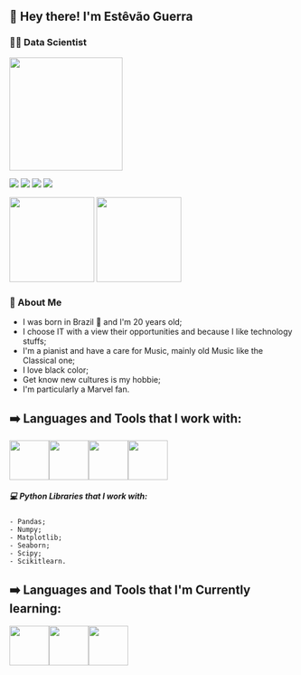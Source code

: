 ## 👋 Hey there! I'm __Estêvão Guerra__
### 👨‍🔬 Data Scientist
<img height="200em" src="https://c.tenor.com/3PztGziJog8AAAAC/baby-yoda-wave.gif">

[![](https://img.shields.io/badge/LinkedIn-0077B5?style=for-the-badge&logo=linkedin&logoColor=white)](https://www.linkedin.com/in/estevaoguerra/)
[![](https://img.shields.io/badge/-Gmail-%23333?style=for-the-badge&logo=gmail&logoColor=white)](mailto:estevaoguerra123@gmail.com)
[![](https://img.shields.io/badge/Instagram-E4405F?style=for-the-badge&logo=instagram&logoColor=white)](https://www.instagram.com/estevaogueerra/)
[![](https://img.shields.io/badge/Twitter-1DA1F2?style=for-the-badge&logo=twitter&logoColor=white)](https://twitter.com/estevao_guerra)

<div>
  <div>
    <img height="150em" src="https://github-readme-stats.vercel.app/api?username=estevaoguerra19&show_icons=true&theme=radical&include_all_commits=true&count_private=true"/>
    <img height="150em" src="https://github-readme-stats.vercel.app/api/top-langs/?username=estevaoguerra19&layout=compact&langs_count=7&theme=radical"/>
  </div>
</div>





### :vulcan_salute: About Me
- I was born in Brazil 🌲 and I'm 20 years old;
- I choose IT with a view their opportunities and because I like technology stuffs;
- I'm a pianist and have a care for Music, mainly old Music like the Classical one;
- I love black color;
- Get know new cultures is my hobbie;
- I'm particularly a Marvel fan.  




## ➡️ Languages and Tools that I work with:
 <img src="https://cdn.jsdelivr.net/gh/devicons/devicon/icons/python/python-original-wordmark.svg" weight="70" height="70"/><img src="https://external-content.duckduckgo.com/iu/?u=https%3A%2F%2Fwww.tekenable.ie%2Fwp-content%2Fuploads%2F2019%2F09%2FPowerBI-Icon-Transparent.png&f=1&nofb=1" weight="70" height="70"/><img src="https://findicons.com/files/icons/2795/office_2013_hd/2000/excel.png" weight="70" height="70"/><img src="https://upload.wikimedia.org/wikipedia/commons/thumb/3/38/Jupyter_logo.svg/883px-Jupyter_logo.svg.png" weight="70" height="70"/>
  
   ##### 💻 Python Libraries that I work with:
    - Pandas;
    - Numpy;
    - Matplotlib;
    - Seaborn;
    - Scipy;
    - Scikitlearn.






## ➡️ Languages and Tools that I'm Currently learning:
 <img src="https://external-content.duckduckgo.com/iu/?u=https%3A%2F%2Ffinanceandbusiness.ucdavis.edu%2Fsites%2Fg%2Ffiles%2Fdgvnsk4871%2Ffiles%2Fstyles%2Fsf_landscape_16x9%2Fpublic%2Fimages%2Farticle%2Ftableau_icon.png%3Fh%3Dc673cd1c%26itok%3DYkUJtGl8&f=1&nofb=1" weight="70" height="70"/><img src="https://vertigo.com.br/wp-content/uploads/2016/09/logo_lockup_analytics_icon_horizontal_black_2x.png" weight="70" height="70"/><img src="https://uploads-ssl.webflow.com/5e724862760345325327026c/5fa7238e9ad1b43af56de907_apache-spark-white-logo.png" weight="70" height="70"/>
